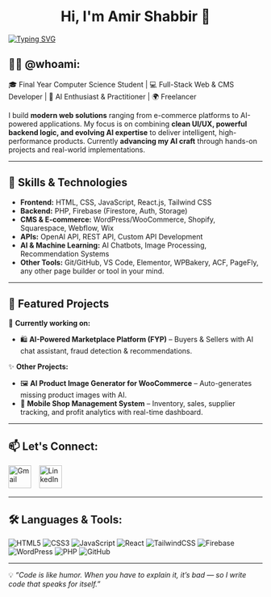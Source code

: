 <h1 align='center'>Hi, I'm Amir Shabbir 👋</h1>

<a href="https://github.com/aamirshabbir"><img src="https://readme-typing-svg.demolab.com?font=Caveat&size=40&pause=500&color=1DBF73&center=true&width=935&height=55&lines=Full-Stack+Web+%26+CMS+Developer;Final+Year+Computer+Science+Student;Freelancer+%7C+Web+Solutions+%26+AI+Integration;AI+Enthusiast+%26+Practitioner;Always+Learning" alt="Typing SVG" /></a></br>
## 👨‍💻 @whoami:
🎓 Final Year Computer Science Student | 💻 Full-Stack Web & CMS Developer | 🤖 AI Enthusiast & Practitioner | 🌍 Freelancer  

I build **modern web solutions** ranging from e-commerce platforms to AI-powered applications. My focus is on combining **clean UI/UX, powerful backend logic, and evolving AI expertise** to deliver intelligent, high-performance products. Currently **advancing my AI craft** through hands-on projects and real-world implementations.

---

## 🚀 Skills & Technologies
- **Frontend:** HTML, CSS, JavaScript, React.js, Tailwind CSS  
- **Backend:** PHP, Firebase (Firestore, Auth, Storage)  
- **CMS & E-commerce:** WordPress/WooCommerce, Shopify, Squarespace, Webflow, Wix  
- **APIs:** OpenAI API, REST API, Custom API Development  
- **AI & Machine Learning:** AI Chatbots, Image Processing, Recommendation Systems  
- **Other Tools:** Git/GitHub, VS Code, Elementor, WPBakery, ACF, PageFly, any other page builder or tool in your mind.

---

## 📌 Featured Projects
🔭 **Currently working on:**  
- 🛍 **AI-Powered Marketplace Platform (FYP)** – Buyers & Sellers with AI chat assistant, fraud detection & recommendations.  

✨ **Other Projects:**  
- 🖼 **AI Product Image Generator for WooCommerce** – Auto-generates missing product images with AI.  
- 📱 **Mobile Shop Management System** – Inventory, sales, supplier tracking, and profit analytics with real-time dashboard.  

---

## 📫 Let's Connect:
<a href="mailto:amirshabbir56@gmail.com" target='_blank'><img src="https://cdn.iconscout.com/icon/free/png-256/gmail-2981844-2476484.png" alt="Gmail" style="width:45px;height:45px;"></a>
&nbsp;&nbsp;
<a href="https://www.linkedin.com/in/amir-shabbir/" target='_blank'><img src="https://cdn.iconscout.com/icon/free/png-256/linkedin-162-498418.png" alt="LinkedIn" style="width:45px;height:45px;"></a>

---

## 🛠️ Languages & Tools:
![HTML5](https://img.shields.io/badge/html5-%23E34F26.svg?style=for-the-badge&logo=html5&logoColor=white)
![CSS3](https://img.shields.io/badge/css3-%231572B6.svg?style=for-the-badge&logo=css3&logoColor=white)
![JavaScript](https://img.shields.io/badge/javascript-%23323330.svg?style=for-the-badge&logo=javascript&logoColor=%23F7DF1E)
![React](https://img.shields.io/badge/react-%2320232a.svg?style=for-the-badge&logo=react&logoColor=%2361DAFB)
![TailwindCSS](https://img.shields.io/badge/tailwindcss-%2338B2AC.svg?style=for-the-badge&logo=tailwind-css&logoColor=white)
![Firebase](https://img.shields.io/badge/firebase-%23039BE5.svg?style=for-the-badge&logo=firebase)
![WordPress](https://img.shields.io/badge/WordPress-%23117AC9.svg?style=for-the-badge&logo=WordPress&logoColor=white)
![PHP](https://img.shields.io/badge/php-%23777BB4.svg?style=for-the-badge&logo=php&logoColor=white)
![GitHub](https://img.shields.io/badge/GitHub-%23121011.svg?style=for-the-badge&logo=github&logoColor=white)

---

💡 *“Code is like humor. When you have to explain it, it’s bad — so I write code that speaks for itself.”*
